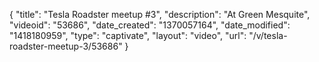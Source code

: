 {
    "title": "Tesla Roadster meetup #3",
    "description": "At Green Mesquite",
    "videoid": "53686",
    "date_created": "1370057164",
    "date_modified": "1418180959",
    "type": "captivate",
    "layout": "video",
    "url": "\/v\/tesla-roadster-meetup-3\/53686"
}